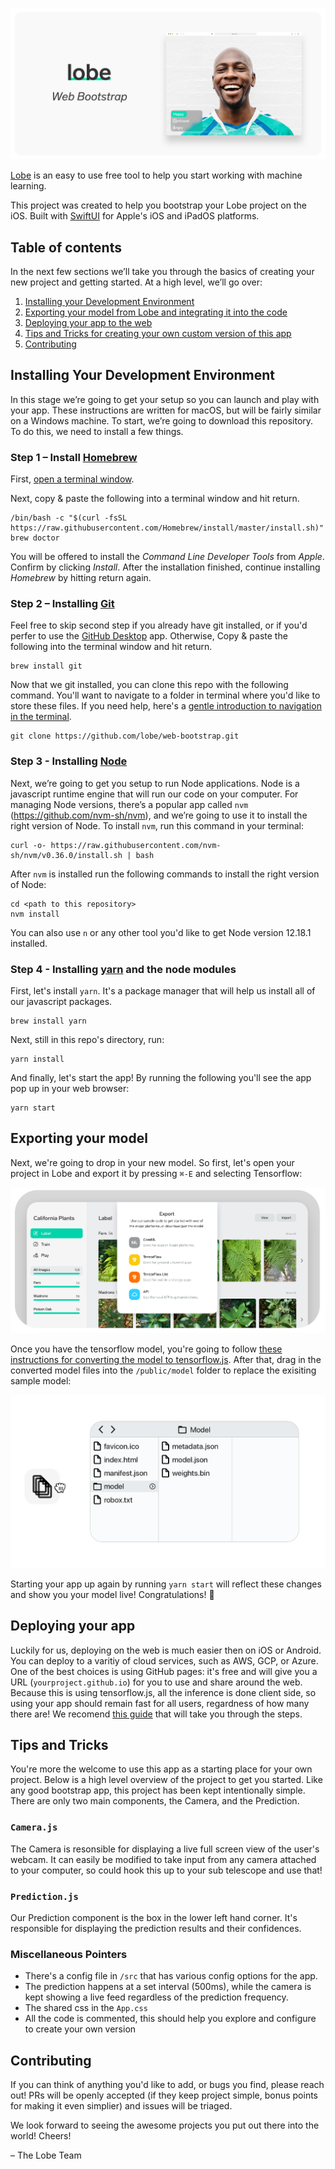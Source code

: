 ![](https://github.com/lobe/web-bootstrap/raw/niceDeveloperExperience/assets/header.png)

[Lobe](http://lobe.ai/) is an easy to use free tool to help you start working with machine learning.

This project was created to help you bootstrap your Lobe project on the iOS. Built with [SwiftUI](https://developer.apple.com/xcode/swiftui/) for Apple's iOS and iPadOS platforms.

## Table of contents

In the next few sections we’ll take you through the basics of creating your new project and getting started. At a high level, we’ll go over:

1. [Installing your Development Environment](https://github.com/lobe/web-bootstrap/tree/niceDeveloperExperience#installing-your-development-environment)
2. [Exporting your model from Lobe and integrating it into the code](https://github.com/lobe/web-bootstrap/blob/niceDeveloperExperience/README.md#exporting-your-model)
3. [Deploying your app to the web](https://github.com/lobe/web-bootstrap/tree/niceDeveloperExperience#deploying-your-app)
4. [Tips and Tricks for creating your own custom version of this app](https://github.com/lobe/web-bootstrap/tree/niceDeveloperExperience#tips-and-tricks)
5. [Contributing](https://github.com/lobe/web-bootstrap/tree/niceDeveloperExperience#contributing)

## Installing Your Development Environment

In this stage we’re going to get your setup so you can launch and play with your app. These instructions are written for macOS, but will be fairly similar on a Windows machine. To start, we’re going to download this repository. To do this, we need to install a few things.

### Step 1 – Install [Homebrew](http://brew.sh/)

First, [open a terminal window](http//www.youtube.com/watch?v=zw7Nd67_aFw).

Next, copy & paste the following into a terminal window and hit return.

```shell
/bin/bash -c "$(curl -fsSL https://raw.githubusercontent.com/Homebrew/install/master/install.sh)"
brew doctor
```

You will be offered to install the *Command Line Developer Tools* from *Apple*. Confirm by clicking *Install*. After the installation finished, continue installing *Homebrew* by hitting return again.

### Step 2 – Installing [Git](https://git-scm.com)

Feel free to skip second step if you already have git installed, or if you'd perfer to use the [GitHub Desktop](https://desktop.github.com) app. Otherwise, Copy & paste the following into the terminal window and hit return.

```shell
brew install git
```

Now that we git installed, you can clone this repo with the following command. You'll want to navigate to a folder in terminal where you'd like to store these files. If you need help, here's a [gentle introduction to navigation in the terminal](https://computers.tutsplus.com/tutorials/navigating-the-terminal-a-gentle-introduction--mac-3855).

```shell
git clone https://github.com/lobe/web-bootstrap.git
```

### Step 3 - Installing [Node](https://nodejs.org/en/)

Next, we’re going to get you setup to run Node applications. Node is a javascript runtime engine that will run our code on your computer. For managing Node versions, there’s a popular app called `nvm` (https://github.com/nvm-sh/nvm), and we’re going to use it to install the right version of Node. To install `nvm`, run this command in your terminal:

```shell
curl -o- https://raw.githubusercontent.com/nvm-sh/nvm/v0.36.0/install.sh | bash
```
After `nvm` is installed run the following commands to install the right version of Node:

```shell
cd <path to this repository>
nvm install
```

You can also use `n` or any other tool you'd like to get Node version 12.18.1 installed.

### Step 4 - Installing [yarn](https://yarnpkg.com) and the node modules

First, let's install `yarn`. It's a package manager that will help us install all of our javascript packages.

```shell
brew install yarn
```

Next, still in this repo's directory, run:

```shell
yarn install
```

And finally, let's start the app! By running the following you'll see the app pop up in your web browser:

```shell
yarn start
```

## Exporting your model

Next, we're going to drop in your new model. So first, let's open your project in Lobe and export it by pressing `⌘-E` and selecting Tensorflow:

![](https://github.com/lobe/iOS-bootstrap/raw/nicerDevExperience/assets/exportHeader.png)

Once you have the tensorflow model, you're going to follow [these instructions for converting the model to tensorflow.js](https://github.com/tensorflow/tfjs/tree/master/tfjs-converter). After that, drag in the converted model files into the `/public/model` folder to replace the exisiting sample model:

![](https://github.com/lobe/web-bootstrap/raw/niceDeveloperExperience/assets/modeldrag.png)

Starting your app up again by running `yarn start` will reflect these changes and show you your model live! Congratulations! :tada:


## Deploying your app

Luckily for us, deploying on the web is much easier then on iOS or Android. You can deploy to a varitiy of cloud services, such as AWS, GCP, or Azure. One of the best choices is using GitHub pages: it's free and will give you a URL (`yourproject.github.io`) for you to use and share around the web. Because this is using tensorflow.js, all the inference is done client side, so using your app should remain fast for all users, regardness of how many there are! We recomend [this guide](https://github.com/gitname/react-gh-pages) that will take you through the steps.

## Tips and Tricks

You're more the welcome to use this app as a starting place for your own project. Below is a high level overview of the project to get you started. Like any good bootstrap app, this project has been kept intentionally simple. There are only two main components, the Camera, and the Prediction.

### `Camera.js`
The Camera is resonsible for displaying a live full screen view of the user's webcam. It can easily be modified to take input from any camera attached to your computer, so could hook this up to your sub telescope and use that!

### `Prediction.js`
Our Prediction component is the box in the lower left hand corner. It's responsible for displaying the prediction results and their confidences.

### Miscellaneous Pointers
* There's a config file in `/src` that has various config options for the app. 
* The prediction happens at a set interval (500ms), while the camera is kept showing a live feed regardless of the prediction frequency.
* The shared css in the `App.css`
* All the code is commented, this should help you explore and configure to create your own version

## Contributing

If you can think of anything you'd like to add, or bugs you find, please reach out! PRs will be openly accepted (if they keep project simple, bonus points for making it even simplier) and issues will be triaged.

We look forward to seeing the awesome projects you put out there into the world! Cheers!

– The Lobe Team
